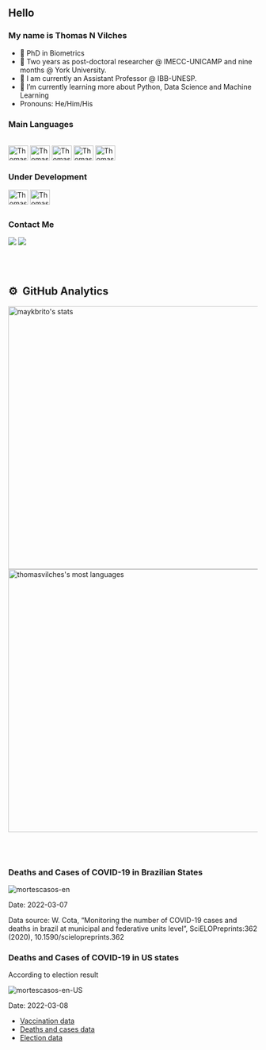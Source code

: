 ## Hello
### My name is Thomas N Vilches
- :pushpin: PhD in Biometrics
- 🔭 Two years as post-doctoral researcher @ IMECC-UNICAMP and nine months @ York University.
- 🌱 I am currently an Assistant Professor @ IBB-UNESP.
- 📖 I’m currently learning more about Python, Data Science and Machine Learning
- Pronouns: He/Him/His


### Main Languages

<div style="display: inline_block"><br>
  <img align="center" alt="Thomas-Git" height="30" width="40" src="https://cdn.jsdelivr.net/gh/devicons/devicon/icons/git/git-original.svg">
  <img align="center" alt="Thomas-C" height="30" width="40" src="https://cdn.jsdelivr.net/gh/devicons/devicon/icons/c/c-original.svg">
  <img align="center" alt="Thomas-R" height="30" width="40" src="https://cdn.jsdelivr.net/gh/devicons/devicon/icons/r/r-original.svg">
  <img align="center" alt="Thomas-Julia" height="30" width="40" src="https://cdn.jsdelivr.net/gh/devicons/devicon/icons/julia/julia-original-wordmark.svg">
  <img align="center" alt="Thomas-sql" height="30" width="40" src="https://cdn.jsdelivr.net/gh/devicons/devicon/icons/postgresql/postgresql-original-wordmark.svg">
  </div>
  
### Under Development

<div>
  <img align="center" alt="Thomas-Python" height="30" width="40" src="https://cdn.jsdelivr.net/gh/devicons/devicon/icons/python/python-original.svg">
 <img align="center" alt="Thomas-Cpp" height="30" width="40" src="https://cdn.jsdelivr.net/gh/devicons/devicon/icons/cplusplus/cplusplus-original.svg">
 </div>

 ##
 
 ### Contact Me
<div> 
  <a href="https://www.linkedin.com/in/thomas-vilches-684b68122/" target="_blank"><img src="https://img.shields.io/badge/-LinkedIn-%230077B5?style=for-the-badge&logo=linkedin&logoColor=white" target="_blank"></a> 
  <a href = "mailto:thomvilches@gmail.com"><img src="https://img.shields.io/badge/Gmail-D14836?style=for-the-badge&logo=gmail&logoColor=white" target="_blank"></a> 
  </div>
  
  
<br><br>

## ⚙️ &nbsp;GitHub Analytics

<p align="left">
<img width="530em" src="https://github-readme-stats.vercel.app/api?username=thomasvilches&show_icons=true&theme=vision-friendly-dark" alt="maykbrito's stats"/>
<img width="530em" src="https://github-readme-stats.vercel.app/api/top-langs/?username=thomasvilches&layout=compact&theme=vision-friendly-dark" alt="thomasvilches's most languages"/>
</p>

<br><br>
  

### Deaths and Cases of COVID-19 in Brazilian States
  
  ![mortescasos-en](https://user-images.githubusercontent.com/31737669/157274817-84da4fb9-54fa-4a66-a551-87b320dd40ba.gif)
  

Date: 2022-03-07

Data source: W. Cota, “Monitoring the number of COVID-19 cases and deaths in brazil at municipal and federative units level”, SciELOPreprints:362 (2020), 10.1590/scielopreprints.362

### Deaths and Cases of COVID-19 in US states

According to election result

  ![mortescasos-en-US](https://user-images.githubusercontent.com/31737669/157361790-98f76436-1c64-40c6-838f-dbd68f09961e.gif)


Date: 2022-03-08

  - [Vaccination data](https://data.cdc.gov/Vaccinations/COVID-19-Vaccinations-in-the-United-States-Jurisdi/unsk-b7fc)
  - [Deaths and cases data](https://raw.githubusercontent.com/nytimes/covid-19-data/master/rolling-averages/us-states.csv)
  - [Election data](https://dataverse.harvard.edu/dataset.xhtml?persistentId=doi:10.7910/DVN/42MVDX)
 
 <!---
<div> 
  <a href="https://www.youtube.com/channel/UC_-uuuZbY0AAt9CViNzvc-Q" target="_blank"><img src="https://img.shields.io/badge/YouTube-FF0000?style=for-the-badge&logo=youtube&logoColor=white" target="_blank"></a>
  <a href="https://instagram.com/rafaballerini" target="_blank"><img src="https://img.shields.io/badge/-Instagram-%23E4405F?style=for-the-badge&logo=instagram&logoColor=white" target="_blank"></a>
 	<a href="https://www.twitch.tv/rafaballerinii" target="_blank"><img src="https://img.shields.io/badge/Twitch-9146FF?style=for-the-badge&logo=twitch&logoColor=white" target="_blank"></a>
 <a href="https://discord.gg/wagxzStdcR" target="_blank"><img src="https://img.shields.io/badge/Discord-7289DA?style=for-the-badge&logo=discord&logoColor=white" target="_blank"></a> 
  <a href = "mailto:contatorafaballerini@gmail.com"><img src="https://img.shields.io/badge/-Gmail-%23333?style=for-the-badge&logo=gmail&logoColor=white" target="_blank"></a>
  <a href="https://www.linkedin.com/in/rafaella-ballerini-45875016a" target="_blank"><img src="https://img.shields.io/badge/-LinkedIn-%230077B5?style=for-the-badge&logo=linkedin&logoColor=white" target="_blank"></a> 
 
  ![Snake animation](https://github.com/rafaballerini/rafaballerini/blob/output/github-contribution-grid-snake.svg)
 
</div>
-->
